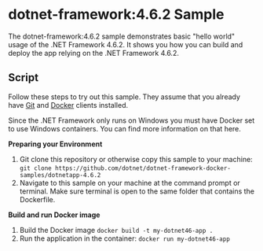 dotnet-framework:4.6.2 Sample
====================

The dotnet-framework:4.6.2 sample demonstrates basic "hello world" usage of the .NET Framework 4.6.2. It shows you how you can build and deploy the app relying on the .NET Framework 4.6.2.

Script
------

Follow these steps to try out this sample. They assume that you already have [Git](https://git-scm.com/downloads) and [Docker](https://www.docker.com/products/docker) clients installed.

Since the .NET Framework only runs on Windows you must have Docker set to use Windows containers. You can find more information on that here. 

**Preparing your Environment**

1. Git clone this repository or otherwise copy this sample to your machine: `git clone https://github.com/dotnet/dotnet-framework-docker-samples/dotnetapp-4.6.2`
2. Navigate to this sample on your machine at the command prompt or terminal. Make sure terminal is open to the same folder that contains the Dockerfile.

**Build and run Docker image**

1. Build the Docker image
   `docker build -t my-dotnet46-app .`
2. Run the application in the container: 
    `docker run my-dotnet46-app`
